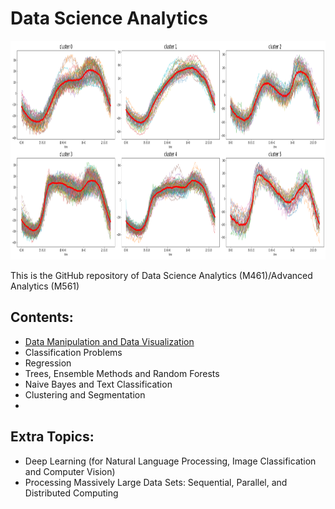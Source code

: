 # Data Science Analytics

<img src="logo.png" height="350" width = "1000">

This is the GitHub repository of Data Science Analytics (M461)/Advanced Analytics (M561)

## Contents:

- [Data Manipulation and Data Visualization](https://github.com/um-perez-alvaro/Data-Science-Practice/blob/master/Jupyter%20Notebooks/Pandas/README.md)
- Classification Problems
- Regression
- Trees, Ensemble Methods and Random Forests
- Naive Bayes and Text Classification
- Clustering and Segmentation
- 
## Extra Topics:

- Deep Learning (for Natural Language Processing, Image Classification and Computer Vision)
- Processing Massively Large Data Sets: Sequential, Parallel, and Distributed Computing


